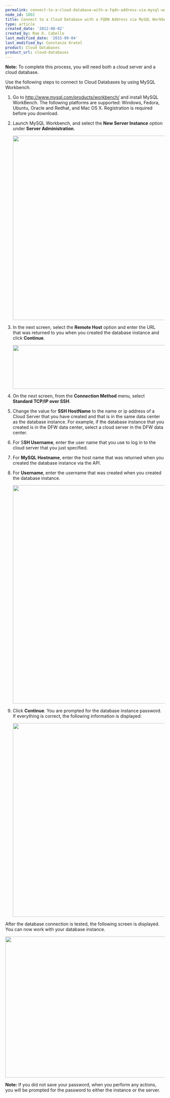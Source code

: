 ```yaml
---
permalink: connect-to-a-cloud-database-with-a-fqdn-address-via-mysql-workbench/
node_id: 1892
title: Connect to a Cloud Database with a FQDN Address via MySQL Workbench
type: article
created_date: '2012-08-02'
created_by: Rae D. Cabello
last_modified_date: '2015-09-04'
last_modified_by: Constanze Kratel
product: Cloud Databases
product_url: cloud-databases
---
```


**Note:** To complete this process, you will need both a cloud server and a
cloud database.

Use the following steps to connect to Cloud Databases by using MySQL
Workbench.

1.  Go to <http://www.mysql.com/products/workbench/> and install MySQL
    WorkBench.
    The following platforms are supported: Windows, Fedora, Ubuntu,
    Oracle and Redhat, and Mac OS X. Registration is required before
    you download.
2.  Launch MySQL Workbench, and select the **New Server Instance**
    option under **Server Administration**.

    <img src="https://8026b2e3760e2433679c-fffceaebb8c6ee053c935e8915a3fbe7.ssl.cf2.rackcdn.com/field/image/1.png" width="893" height="583" />

3.  In the next screen, select the **Remote Host** option and enter the
    URL that was returned to you when you created the database instance
    and click **Continue**.

    <img src="https://8026b2e3760e2433679c-fffceaebb8c6ee053c935e8915a3fbe7.ssl.cf2.rackcdn.com/field/image/2.png" width="896" height="138" />

4.  On the next screen, from the **Connection Method** menu, select
    **Standard TCP/IP over SSH**.

5.  Change the value for **SSH HostName** to the name or ip address of a
    Cloud Server that you have created and that is in the same data
    center as the database instance. For example, if the database
    instance that you created is in the DFW data center, select a cloud
    server in the DFW data center.

6.  For S**SH Username**, enter the user name that you use to log in to
    the cloud server that you just specified.

7.  For **MySQL Hostname**, enter the host name that was returned when
    you created the database instance via the API.

8.  For **Username**, enter the username that was created when you
    created  the database instance.

    <img src="https://8026b2e3760e2433679c-fffceaebb8c6ee053c935e8915a3fbe7.ssl.cf2.rackcdn.com/field/image/3.png" width="870" height="690" />

9.  Click **Continue**.
    You are prompted for the database instance password. If everything
    is correct, the following information is displayed:

    <img src="https://8026b2e3760e2433679c-fffceaebb8c6ee053c935e8915a3fbe7.ssl.cf2.rackcdn.com/field/image/4.png" width="861" height="612" />


After the database connection is tested, the following screen is
displayed. You can now work with your database instance.

<img src="https://8026b2e3760e2433679c-fffceaebb8c6ee053c935e8915a3fbe7.ssl.cf2.rackcdn.com/field/image/5.png" width="586" height="446" />


**Note:** If you did not save your password, when you perform any actions,
you will be prompted for the password to either the instance or the
server.
